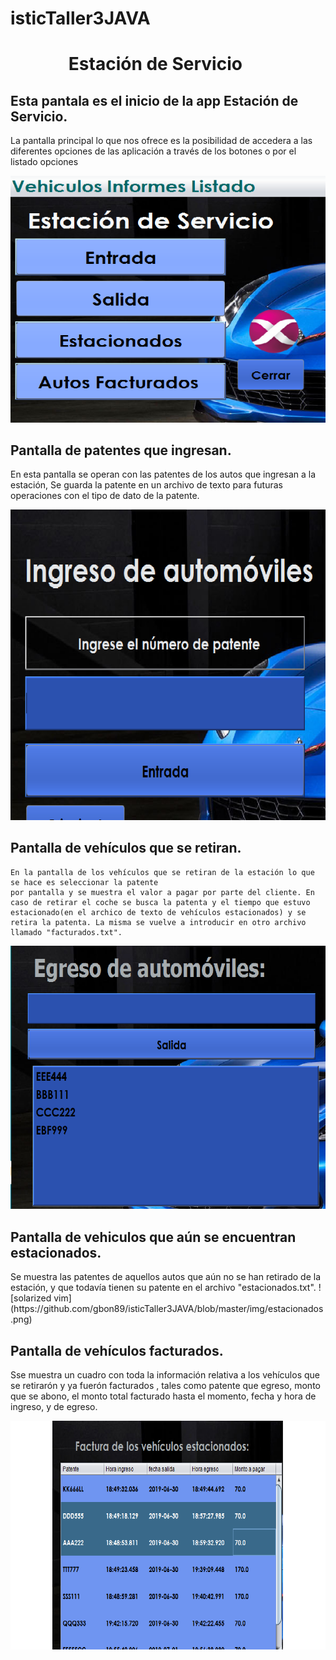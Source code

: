 # isticTaller3JAVA
 <!DOCTYPE html>
<html>
 </head>          
<body>      
<h1>&nbsp;&nbsp;&nbsp;&nbsp;&nbsp;&nbsp;&nbsp;&nbsp;&nbsp;&nbsp;&nbsp;&nbsp;&nbsp;&nbsp;Estación de Servicio</h1>
 
 <h2>Esta pantala es el inicio de la app Estación de Servicio.</h2>
 
 <p>La pantalla principal lo que nos ofrece es la posibilidad de accedera 
 a las diferentes opciones de las aplicación a través de los botones o por el listado opciones</p>
   
![solarized vim](https://github.com/gbon89/isticTaller3JAVA/blob/master/img/principal.png)

<h2>Pantalla de patentes que ingresan.</h2>

<p>En esta pantalla se operan con las patentes de los autos que ingresan a la estación,
Se guarda la patente en un archivo de texto para futuras operaciones con el tipo de dato de la patente.
</p>

![solarized vim](https://github.com/gbon89/isticTaller3JAVA/blob/master/img/entrada.png)

<h2>Pantalla de vehículos que se retiran.</h2>

````````````````````````
En la pantalla de los vehículos que se retiran de la estación lo que se hace es seleccionar la patente
por pantalla y se muestra el valor a pagar por parte del cliente. En caso de retirar el coche se busca la patenta y el tiempo que estuvo estacionado(en el archico de texto de vehículos estacionados) y se retira la patenta. La misma se vuelve a introducir en otro archivo llamado "facturados.txt".
````````````````````````

![solarized vim](https://github.com/gbon89/isticTaller3JAVA/blob/master/img/Salida.png)

<h2>Pantalla de vehiculos que aún se encuentran estacionados.</h2>

<p>Se muestra las patentes de aquellos autos que aún no se han retirado de la estación, y que todavía 
 tienen su patente en el archivo "estacionados.txt".
![solarized vim](https://github.com/gbon89/isticTaller3JAVA/blob/master/img/estacionados.png)

<h2>Pantalla de vehículos facturados.</h2>

<p>Sse muestra un cuadro con toda la información relativa a los vehículos que se retirarón y ya fuerón facturados , 
 tales como patente que egreso, monto que se abono, el monto total facturado hasta el momento, 
 fecha y hora de ingreso, y de egreso.</p>
 
![solarized vim](https://github.com/gbon89/isticTaller3JAVA/blob/master/img/facturado.png)


</body>
</html>


